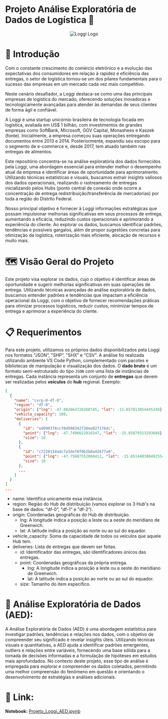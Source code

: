 # Projeto Análise Exploratória de Dados de Logística 🚛

<p align="center">
  <img src="https://agevolution.canalrural.com.br/wp-content/uploads/2019/06/loggi-logo.jpg" alt="Loggi Logo">
</p>

# 📌 Introdução 

Com o constante crescimento do comércio eletrônico e a evolução das expectativas dos consumidores em relação à rapidez e eficiência das entregas, o setor de logística tornou-se um dos pilares fundamentais para o sucesso das empresas em um mercado cada vez mais competitivo.

Neste cenário desafiador, a Loggi destaca-se como uma das principais empresas de logística do mercado, oferecendo soluções inovadoras e tecnologicamente avançadas para atender às demandas de seus clientes de forma ágil e confiável.

A Loggi é uma startup unicórnio brasileira de tecnologia focada em logística, avaliada em US$ 1 bilhão, com investimentos de grandes empresas como SoftBank, Microsoft, GGV Capital, Monashees e Kaszek (fonte). Inicialmente, a empresa começou suas operações entregando documentos entre 2013 e 2014. Posteriormente, expandiu seu escopo para o segmento de e-commerce e, desde 2017, tem atuado também nas entregas de alimentos.

Este repositório concentra-se na análise exploratória dos dados fornecidos pela Loggi, uma abordagem essencial para entender melhor o desempenho atual da empresa e identificar áreas de oportunidade para aprimoramento. Utilizando técnicas estatísticas e visuais, buscamos extrair insights valiosos dos dados operacionais, realizando o rastreamento de entregas inicializando pelos Hubs (ponto central de conexão onde ocorre a concentração de entrega redistribuição/transferência de mercadorias) por toda a região do Distrito Federal. 

Nosso principal objetivo é fornecer à Loggi informações estratégicas que possam impulsionar melhorias significativas em seus processos de entrega, aumentando a eficácia, reduzindo custos operacionais e aprimorando a experiência do cliente. Ao explorar os dados, buscamos identificar padrões, tendências e possíveis gargalos, além de propor sugestões concretas para otimização da logística, roteirização mais eficiente, alocação de recursos e muito mais.

# 🗺️ Visão Geral do Projeto

Este projeto visa explorar os dados, cujo o objetivo é identificar áreas de oportunidade e sugerir melhorias significativas em suas operações de entrega. Utilizando técnicas avançadas de análise exploratória de dados, buscamos entender padrões e tendências que impactam a eficiência operacional da Loggi, com o objetivo de fornecer recomendações práticas para otimizar processos logísticos, reduzir custos, minimizar tempos de entrega e aprimorar a experiência do cliente. 

# 📋 Requerimentos

Para este projeto, utilizamos os próprios dados disponibilizados pela Loggi nos formatos "JSON”, "SHP”, "SHX” e "CSV”. A análise foi realizada utilizando ambiente VS Code Python, complementado com pacotes e bibliotecas de manipulação e visualização dos dados. O **dado bruto** é um formato semi-estruturado do tipo `JSON` com uma lista de instâncias de entregas. Cada instância representa um conjunto de **entregas** que devem ser realizadas pelos **veículos** do **hub** regional. Exemplo:

```json
[
  {
    "name": "cvrp-0-df-0",
    "region": "df-0",
    "origin": {"lng": -47.802664728268745, "lat": -15.657013854445248},
    "vehicle_capacity": 180,
    "deliveries": [
      {
        "id": "ed0993f8cc70d998342f38ee827176dc",
        "point": {"lng": -47.7496622016347, "lat": -15.65879313293694},
        "size": 10
      },
      {
        "id": "c7220154adc7a3def8f0b2b8a42677a9",
        "point": {"lng": -47.75887552060412, "lat": -15.651440380492554},
        "size": 10
      },
      ...
    ]
  }
]
...
```

- name: Identifica unicamente essa instância.
- region: Região do Hub de distribuição (vamos explorar os 3 Hub's na base de dados: "df-0”, "df-1” e "df-2”).
- origin: Coordenadas geográficas do Hub de distribuição.
    - lng: A longitude indica a posição a leste ou a oeste do meridiano de Greenwich.
    - lat: A latitude indica a posição ao norte ou ao sul do equador.
- vehicle_capacity: Soma da capacidade de todos os veículos que aquele Hub tem.
- deliveries: Lista de entregas que devem ser feitas.
    - id: Identificador das entregas, são identificadores únicos das entregas.
    - point: Coordenadas geográficas da própria entrega.
        - lng: A longitude indica a posição a leste ou a oeste do meridiano de Greenwich.
        - lat: A latitude indica a posição ao norte ou ao sul do equador.
    - size: Tamanho do item específico.

# 🔎 Análise Exploratória de Dados (AED):

A Análise Exploratória de Dados (AED) é uma abordagem estatística para investigar padrões, tendências e relações nos dados, com o objetivo de compreender seu significado e revelar insights úteis. Utilizando técnicas visuais e quantitativas, a AED ajuda a identificar padrões emergentes, outliers e relações entre variáveis, fornecendo uma base sólida para a tomada de decisões informadas e a formulação de hipóteses em estudos mais aprofundados. No contexto deste projeto, esse tipo de análise é empregada para explorar e compreender os dados coletados, permitindo uma melhor compreensão do fenômeno em questão e orientando o desenvolvimento de estratégias e análises adicionais.

# 🔗 Link:

**Notebook:** [Projeto_Loggi_AED.ipynb](https://github.com/laurencedata/EBAC/blob/main/Projetos/An%C3%A1lise%20Explorat%C3%B3ria%20de%20Dados%20-%20Loggi/Projeto_Loggi_AED.ipynb)

